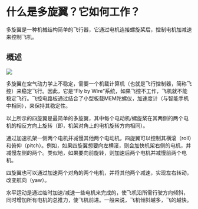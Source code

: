# 什么是多旋翼？它如何工作？

多旋翼是一种机械结构简单的飞行器，它通过电机连接螺旋桨后，控制电机加减速来控制飞机。

## 概述

![](http://ardupilot.org/copter/_images/3DR-quad-motors-top.jpg)

多旋翼在空气动力学上不稳定，需要一个机载计算机（也就是飞行控制器，简称飞控）来稳定飞行。因此，它是“Fly by Wire”系统，如果飞控不工作，飞机就不能稳定飞行。飞控电路板通过结合了小型板载MEM陀螺仪，加速度计（与智能手机中相同），来保持其稳定性。

以上所示的四旋翼是最简单的多旋翼，其中每个电动机/螺旋桨在其两侧的两个电机的相反方向上旋转（即，机架对角上的电机旋转方向相同）。

通过加速机架一侧两个电机并减慢其他两个电动机，四旋翼可以控制其横滚（roll）和俯仰（pitch）。例如，如果四旋翼想要向左横滚，则会加快机架右侧的电机，并减慢左侧的两个。类似地，如果要向前旋转，则加速后两个电机并减慢前两个电机。

四旋翼也可以通过加速两个对角的两个电机，并将其他两个减速，实现左右转动，改变航向（yaw）。

水平运动是通过临时加速/减速一些电机来完成的，使飞机沿所需行驶方向倾斜，同时增加所有电机的总推力，使飞机前进。一般来说，飞机倾斜越多，飞的越快。

